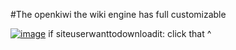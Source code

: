 #The openkiwi
the wiki engine has full customizable

[![image](https://user-images.githubusercontent.com/40848621/45226700-910e4600-b2fa-11e8-8ed3-9d2be3c7d253.png)](https://github.com/openkiwi-kang/openkiwi/releases/download/v0.0.1a/openkiwi-v0.0.1a.zip)
if siteuserwanttodownloadit:
    click that ^
